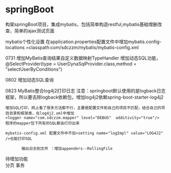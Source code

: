 # springBoot
构架springBoot项目，集成mybatis，包括简单构造restful,mybatis基础增删改查，简单的ajax测试页面

mybatis个性化设置
在application.properties配置文件中增加mybatis.config-locations
   =classpath:com/sdczzm/mybatis/mybatis-config.xml

0731 增加MyBatis查询结果自定义数据映射TypeHandler
               增加动态SQL功能，@SelectProvider(type = UserDynaSqlProvider.class,method = "selectUserByConditions")

0802 增加动态SQL查询

0823 MyBatis整合log4j2打印日志
              注意：springboot默认使用的是logback日志框架，所以要去除logback依赖包，增加log4j2依赖spring-boot-starter-log4j2
     
	增加SQL打印，网上看了很多方法都不行，主要是配置文件和自己的项目不匹配，结合自己的项目目录和框架类，在log4j2.xml中增加
	<logger name="com.sdczzm.mapper" level="DEBUG"  additivity="true"/> 
	程序的mapper包下所有的SQL都会打印出来

    mybatis-config.xml 配置文件中不加<setting name="logImpl" value="LOG4J2" />也能打印SQL
    
           输出日志到文件 ：增加appenders--RollingFile 
 
 待增加功能          
 分页
事务         

